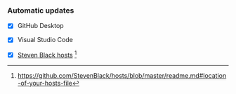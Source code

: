 ### Automatic updates

  - [x] GitHub Desktop
  - [x] Visual Studio Code
  - [x] [Steven Black hosts](https://github.com/StevenBlack/hosts) [^1]
















[^1]: https://github.com/StevenBlack/hosts/blob/master/readme.md#location-of-your-hosts-file

